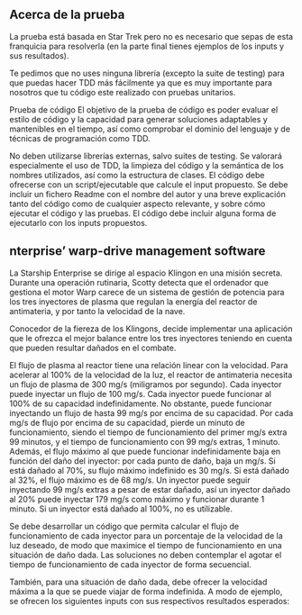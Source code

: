 ## Acerca de la prueba

La prueba está basada en Star Trek pero no es necesario que sepas de esta franquicia para resolverla (en la parte final tienes ejemplos de los inputs y sus resultados).

Te pedimos que no uses ninguna librería (excepto la suite de testing) para que puedas hacer TDD más fácilmente ya que es muy importante para nosotros que tu código este realizado con pruebas unitarios.

Prueba de código
El objetivo de la prueba de código es poder evaluar el estilo de código y la capacidad para generar soluciones adaptables y mantenibles en el tiempo, así como comprobar el dominio del lenguaje y de técnicas de programación como TDD.

No deben utilizarse librerías externas, salvo suites de testing. Se valorará especialmente el uso de TDD, la limpieza del código y la semántica de los nombres utilizados, así como la estructura de clases. El código debe ofrecerse con un script/ejecutable que calcule el input propuesto. Se debe incluir un fichero Readme con el nombre del autor y una breve explicación tanto del código como de cualquier aspecto relevante, y sobre cómo ejecutar el código y las pruebas. El código debe incluir alguna forma de ejecutarlo con los inputs propuestos.

## nterprise’ warp-drive management software

La Starship Enterprise se dirige al espacio Klingon en una misión secreta. Durante una operación rutinaria, Scotty detecta que el ordenador que gestiona el motor Warp carece de un sistema de gestión de potencia para los tres inyectores de plasma que regulan la energía del reactor de antimateria, y por tanto la velocidad de la nave.

Conocedor de la fiereza de los Klingons, decide implementar una aplicación que le ofrezca el mejor balance entre los tres inyectores teniendo en cuenta que pueden resultar dañados en el combate.

El flujo de plasma al reactor tiene una relación linear con la velocidad. Para acelerar al 100% de la velocidad de la luz, el reactor de antimateria necesita un flujo de plasma de 300 mg/s (miligramos por segundo). Cada inyector puede inyectar un flujo de 100 mg/s.
Cada inyector puede funcionar al 100% de su capacidad indefinidamente. No obstante, puede funcionar inyectando un flujo de hasta 99 mg/s por encima de su capacidad. Por cada mg/s de flujo por encima de su capacidad, pierde un minuto de funcionamiento, siendo el tiempo de funcionamiento del primer mg/s extra 99 minutos, y el tiempo de funcionamiento con 99 mg/s extras, 1 minuto.
Además, el flujo máximo al que puede funcionar indefinidamente baja en función del daño del inyector: por cada punto de daño, baja un mg/s. Si está dañado al 70%, su flujo máximo indefinido es 30 mg/s. Si está dañado al 32%, el flujo máximo es de 68 mg/s. Un inyector puede seguir inyectando 99 mg/s extras a pesar de estar dañado, así un inyector dañado al 20% puede inyectar 179 mg/s como máximo y funcionar durante 1 minuto. Si un inyector está dañado al 100%, no es utilizable.

Se debe desarrollar un código que permita calcular el flujo de funcionamiento de cada inyector para un porcentaje de la velocidad de la luz deseado, de modo que maximice el tiempo de funcionamiento en una situación de daño dada. Las soluciones no deben contemplar el agotar el tiempo de funcionamiento de cada inyector de forma secuencial.

También, para una situación de daño dada, debe ofrecer la velocidad máxima a la que se puede viajar de forma indefinida.
A modo de ejemplo, se ofrecen los siguientes inputs con sus respectivos resultados esperados:
